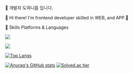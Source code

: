 🤞 개발자 도여니즘 입니다.

👋 Hi there! I'm frontend developer skilled in WEB, and APP.🚀

💪 Skills
Platforms & Languages

<p>
  <img src="https://img.shields.io/badge/React-61DAFB?style=flat-square&logo=React&logoColor=black"/>
</p>
<p>
  <img src="https://img.shields.io/badge/TypeScript-3178C6?style=flat-square&logo=TypeScript&logoColor=white"/>
</p>

[![Top Langs](https://github-readme-stats.vercel.app/api/top-langs/?username=jdy0120)](https://github.com/anuraghazra/github-readme-stats)

[![Anurag's GitHub stats](https://github-readme-stats.vercel.app/api?username=jdy0120)](https://github.com/anuraghazra/github-readme-stats)
[![Solved.ac
tier](http://mazassumnida.wtf/api/generate_badge?boj=jdy0210)](https://solved.ac/jdy0210)
